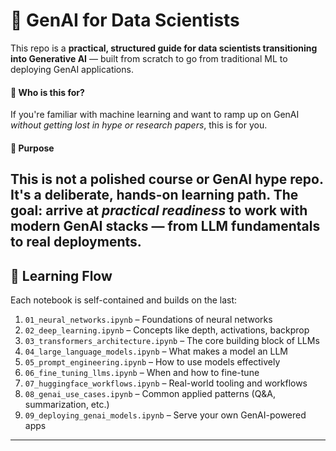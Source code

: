 # 🧠 GenAI for Data Scientists

This repo is a **practical, structured guide for data scientists transitioning into Generative AI** — built from scratch to go from traditional ML to deploying GenAI applications.

#### 🎯 Who is this for?
If you're familiar with machine learning and want to ramp up on GenAI *without getting lost in hype or research papers*, this is for you.

#### 🧪 Purpose

This is not a polished course or GenAI hype repo. It's a **deliberate, hands-on learning path**. The goal: arrive at *practical readiness* to work with modern GenAI stacks — from LLM fundamentals to real deployments.
---

## 🧱 Learning Flow

Each notebook is self-contained and builds on the last:

1. `01_neural_networks.ipynb` – Foundations of neural networks  
2. `02_deep_learning.ipynb` – Concepts like depth, activations, backprop  
3. `03_transformers_architecture.ipynb` – The core building block of LLMs  
4. `04_large_language_models.ipynb` – What makes a model an LLM  
5. `05_prompt_engineering.ipynb` – How to use models effectively  
6. `06_fine_tuning_llms.ipynb` – When and how to fine-tune  
7. `07_huggingface_workflows.ipynb` – Real-world tooling and workflows  
8. `08_genai_use_cases.ipynb` – Common applied patterns (Q&A, summarization, etc.)  
9. `09_deploying_genai_models.ipynb` – Serve your own GenAI-powered apps

---
